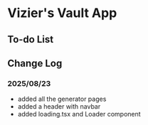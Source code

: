 <!-- @format -->

# Vizier's Vault App

## To-do List

## Change Log

### 2025/08/23

-   added all the generator pages
-   added a header with navbar
-   added loading.tsx and Loader component

